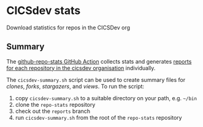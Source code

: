 # CICSdev stats

Download statistics for repos in the CICSDev org

## Summary

The [github-repo-stats GitHub Action](https://github.com/marketplace/actions/github-repo-stats) collects stats and generates [reports for each repository in the cicsdev organisation](https://github.com/cicsdev/repo-stats/tree/github-repo-stats/cicsdev) individually.

The `cicsdev-summary.sh` script can be used to create summary files for *clones*, *forks*, *stargazers*, and *views*. To run the script:

1. copy `cicsdev-summary.sh` to a suitable directory on your path, e.g. `~/bin`
2. clone the `repo-stats` repository
3. check out the `reports` branch
4. run `cicsdev-summary.sh` from the root of the `repo-stats` repository 

